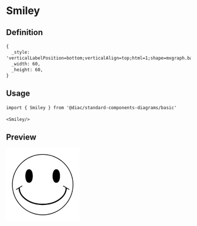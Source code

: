 # Smiley

## Definition

```
{
  _style: 'verticalLabelPosition=bottom;verticalAlign=top;html=1;shape=mxgraph.basic.smiley',
  _width: 60,
  _height: 60,
}
```

## Usage

```
import { Smiley } from '@diac/standard-components-diagrams/basic'

<Smiley/>
```

## Preview

<img src="./smiley.png" width="200"/>
